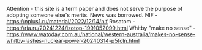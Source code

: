 Attention - this site is a term paper and does not serve the purpose of adopting someone else's merits. News was borrowed.
NIF - https://nplus1.ru/material/2022/12/14/nif
Rosatom - https://ria.ru/20241224/izotop-1991052099.html
Whitby "make no sense" - https://www.watoday.com.au/national/western-australia/makes-no-sense-whitby-lashes-nuclear-power-20240314-p5fcln.html
